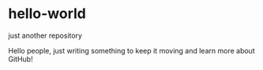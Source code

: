# hello-world
just another repository 

Hello people, just writing something to keep it moving and learn more about GitHub!
